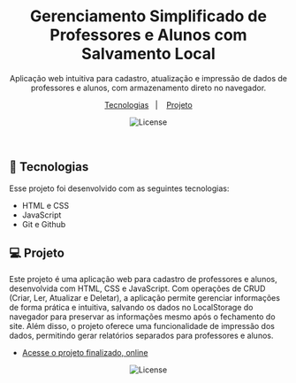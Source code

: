 <h1 align="center"> Gerenciamento Simplificado de Professores e Alunos com Salvamento Local</h1>

<p align="center">
Aplicação web intuitiva para cadastro, atualização e impressão de dados de professores e alunos, com armazenamento direto no navegador.<br/>
</p>

<p align="center">
  <a href="#-tecnologias">Tecnologias</a>&nbsp;&nbsp;&nbsp;|&nbsp;&nbsp;&nbsp;
  <a href="#-projeto">Projeto</a>
</p>

<p align="center">
  <img alt="License" src="https://github.com/user-attachments/assets/29653461-4b2e-4617-b019-319b6cffcb85">
</p>

<br>

## 🚀 Tecnologias

Esse projeto foi desenvolvido com as seguintes tecnologias:

- HTML e CSS
- JavaScript
- Git e Github
  
## 💻 Projeto

Este projeto é uma aplicação web para cadastro de professores e alunos, desenvolvida com HTML, CSS e JavaScript. Com operações de CRUD (Criar, Ler, Atualizar e Deletar), a aplicação permite gerenciar informações de forma prática e intuitiva, salvando os dados no LocalStorage do navegador para preservar as informações mesmo após o fechamento do site. Além disso, o projeto oferece uma funcionalidade de impressão dos dados, permitindo gerar relatórios separados para professores e alunos.
- [Acesse o projeto finalizado, online](https://klausenjoao.github.io/gerenciadorEscolar/)

<p align="center">
  <img alt="License" src="https://github.com/user-attachments/assets/a1347d55-cc94-428c-af1f-2f3999b9edf4">
</p>
